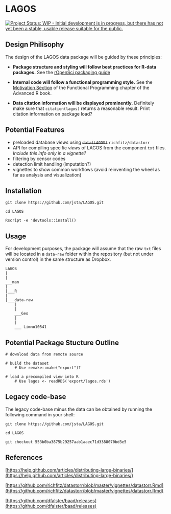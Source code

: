 # LAGOS

[![Project Status: WIP - Initial development is in progress, but there has not yet been a stable, usable release suitable for the public.](http://www.repostatus.org/badges/latest/wip.svg)](http://www.repostatus.org/#wip)

## Design Philisophy

The design of the LAGOS data package will be guided by these principles:

 * **Package structure and styling will follow best practices for R-data packages.** See the [rOpenSci packaging guide](https://github.com/ropensci/onboarding/blob/master/packaging_guide.md)
 
 * **Internal code will follow a functional programming style.** See the [Motivation Section](http://adv-r.had.co.nz/Functional-programming.html#fp-motivation) of the Functional Programming chapter of the Advanced R book.
 
 * **Data citation information will be displayed prominently.** Definitely make sure that `citation(lagos)` returns a reasonable result. Print citation information on package load?

## Potential Features

 * preloaded database _views_ using ~~`data(LAGOS)`~~ `richfitz/datastorr`
 * API for compiling specific _views_ of LAGOS from the component `txt` files. _Include this info only in a vignette?_
 * filtering by censor codes
 * detection limit handling (imputation?)
 * vignettes to show common workflows (avoid reinventing the wheel as far as analysis and visualization)

## Installation

`git clone https://github.com/jsta/LAGOS.git`

`cd LAGOS`

`Rscript -e 'devtools::install()`
 
## Usage

For development purposes, the package will assume that the raw `txt` files will be located in a `data-raw` folder within the repository (but not under version control) in the same structure as Dropbox.

```
LAGOS
|
|
___man
|
|___R
|
|___data-raw
    |
    |
    ___Geo
    |
    |
    ___ Limno10541

```

## Potential Package Stucture Outline

```
# download data from remote source

# build the dataset
    # Use remake::make("export")?

# load a precompiled view into R
    # Use lagos <- readRDS('export/lagos.rds') 

```

## Legacy code-base

The legacy code-base minus the data can be obtained by running the following command in your shell:

```
git clone https://github.com/jsta/LAGOS.git 

cd LAGOS

git checkout 553b0ba3875b29257aab1aaec71d3388070bd3e5
```

## References

[https://help.github.com/articles/distributing-large-binaries/](https://help.github.com/articles/distributing-large-binaries/)

[https://github.com/richfitz/datastorr/blob/master/vignettes/datastorr.Rmd](https://github.com/richfitz/datastorr/blob/master/vignettes/datastorr.Rmd)

[https://github.com/dfalster/baad/releases](https://github.com/dfalster/baad/releases)
